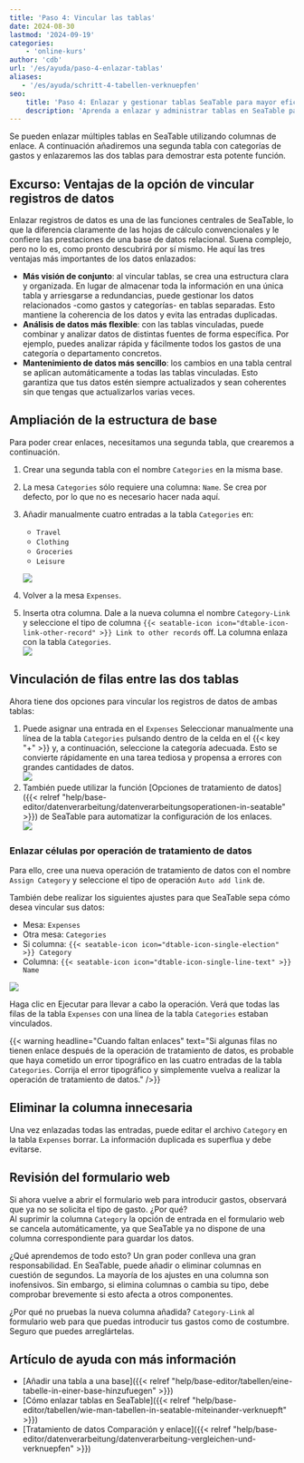 ```yaml
---
title: 'Paso 4: Vincular las tablas'
date: 2024-08-30
lastmod: '2024-09-19'
categories:
    - 'online-kurs'
author: 'cdb'
url: '/es/ayuda/paso-4-enlazar-tablas'
aliases:
   - '/es/ayuda/schritt-4-tabellen-verknuepfen'
seo:
    title: 'Paso 4: Enlazar y gestionar tablas SeaTable para mayor eficiencia'
    description: 'Aprenda a enlazar y administrar tablas en SeaTable para análisis flexibles, gestión centralizada de datos y conexión automática de registros clave.'
---
```


Se pueden enlazar múltiples tablas en SeaTable utilizando columnas de enlace. A continuación añadiremos una segunda tabla con categorías de gastos y enlazaremos las dos tablas para demostrar esta potente función.

## Excurso: Ventajas de la opción de vincular registros de datos

Enlazar registros de datos es una de las funciones centrales de SeaTable, lo que la diferencia claramente de las hojas de cálculo convencionales y le confiere las prestaciones de una base de datos relacional. Suena complejo, pero no lo es, como pronto descubrirá por sí mismo. He aquí las tres ventajas más importantes de los datos enlazados:

- **Más visión de conjunto**: al vincular tablas, se crea una estructura clara y organizada. En lugar de almacenar toda la información en una única tabla y arriesgarse a redundancias, puede gestionar los datos relacionados -como gastos y categorías- en tablas separadas. Esto mantiene la coherencia de los datos y evita las entradas duplicadas.
- **Análisis de datos más flexible**: con las tablas vinculadas, puede combinar y analizar datos de distintas fuentes de forma específica. Por ejemplo, puedes analizar rápida y fácilmente todos los gastos de una categoría o departamento concretos.
- **Mantenimiento de datos más sencillo**: los cambios en una tabla central se aplican automáticamente a todas las tablas vinculadas. Esto garantiza que tus datos estén siempre actualizados y sean coherentes sin que tengas que actualizarlos varias veces.

## Ampliación de la estructura de base

Para poder crear enlaces, necesitamos una segunda tabla, que crearemos a continuación.

1. Crear una segunda tabla con el nombre `Categories` en la misma base.
2. La mesa `Categories` sólo requiere una columna: `Name`. Se crea por defecto, por lo que no es necesario hacer nada aquí.
3. Añadir manualmente cuatro entradas a la tabla `Categories` en:

    - `Travel`
    - `Clothing`
    - `Groceries`
    - `Leisure`

    ![](images/level1-categories.png)

4. Volver a la mesa `Expenses`.

5. Inserta otra columna. Dale a la nueva columna el nombre `Category-Link` y seleccione el tipo de columna `{{< seatable-icon icon="dtable-icon-link-other-record" >}} Link to other records` off. La columna enlaza con la tabla `Categories`.  
   ![](images/level1-create-link-column.png)

## Vinculación de filas entre las dos tablas

Ahora tiene dos opciones para vincular los registros de datos de ambas tablas:

1. Puede asignar una entrada en el `Expenses` Seleccionar manualmente una línea de la tabla `Categories` pulsando dentro de la celda en el {{< key "+" >}} y, a continuación, seleccione la categoría adecuada. Esto se convierte rápidamente en una tarea tediosa y propensa a errores con grandes cantidades de datos.  
   ![](images/level1-link-rows.png)
2. También puede utilizar la función [Opciones de tratamiento de datos]({{< relref "help/base-editor/datenverarbeitung/datenverarbeitungsoperationen-in-seatable" >}}) de SeaTable para automatizar la configuración de los enlaces.  
   ![](images/level1-data-operation.png)

### Enlazar células por operación de tratamiento de datos

Para ello, cree una nueva operación de tratamiento de datos con el nombre `Assign Category` y seleccione el tipo de operación `Auto add link` de.

También debe realizar los siguientes ajustes para que SeaTable sepa cómo desea vincular sus datos:

- Mesa: `Expenses`
- Otra mesa: `Categories`
- Si columna: `{{< seatable-icon icon="dtable-icon-single-election" >}} Category`
- Columna: `{{< seatable-icon icon="dtable-icon-single-line-text" >}} Name`

![](images/level1-auto-add-link.png)

Haga clic en Ejecutar para llevar a cabo la operación. Verá que todas las filas de la tabla `Expenses` con una línea de la tabla `Categories` estaban vinculados.

{{< warning  headline="Cuando faltan enlaces"  text="Si algunas filas no tienen enlace después de la operación de tratamiento de datos, es probable que haya cometido un error tipográfico en las cuatro entradas de la tabla `Categories`. Corrija el error tipográfico y simplemente vuelva a realizar la operación de tratamiento de datos." />}}

## Eliminar la columna innecesaria

Una vez enlazadas todas las entradas, puede editar el archivo `Category` en la tabla `Expenses` borrar. La información duplicada es superflua y debe evitarse.

## Revisión del formulario web

Si ahora vuelve a abrir el formulario web para introducir gastos, observará que ya no se solicita el tipo de gasto. ¿Por qué?  
Al suprimir la columna `Category` la opción de entrada en el formulario web se cancela automáticamente, ya que SeaTable ya no dispone de una columna correspondiente para guardar los datos.

¿Qué aprendemos de todo esto? Un gran poder conlleva una gran responsabilidad. En SeaTable, puede añadir o eliminar columnas en cuestión de segundos. La mayoría de los ajustes en una columna son inofensivos. Sin embargo, si elimina columnas o cambia su tipo, debe comprobar brevemente si esto afecta a otros componentes.

¿Por qué no pruebas la nueva columna añadida? `Category-Link` al formulario web para que puedas introducir tus gastos como de costumbre. Seguro que puedes arreglártelas.

## Artículo de ayuda con más información

- [Añadir una tabla a una base]({{< relref "help/base-editor/tabellen/eine-tabelle-in-einer-base-hinzufuegen" >}})
- [Cómo enlazar tablas en SeaTable]({{< relref "help/base-editor/tabellen/wie-man-tabellen-in-seatable-miteinander-verknuepft" >}})
- [Tratamiento de datos Comparación y enlace]({{< relref "help/base-editor/datenverarbeitung/datenverarbeitung-vergleichen-und-verknuepfen" >}})
